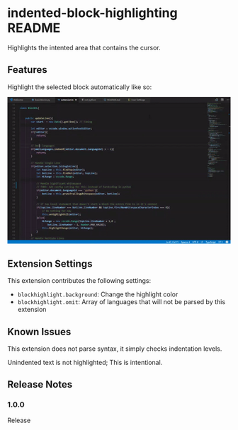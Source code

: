 # indented-block-highlighting README

Highlights the intented area that contains the cursor.

## Features

Highlight the selected block automatically like so:

![Color is 200 red, 100 green, 255 blue, 0.05 alpha](usage.gif "Use Example")


## Extension Settings

This extension contributes the following settings:

* `blockhighlight.background`: Change the highlight color
* `blockhighlight.omit`: Array of languages that will not be parsed by this extension

## Known Issues

This extension does not parse syntax, it simply checks indentation levels.

Unindented text is not highlighted; This is intentional.

## Release Notes

### 1.0.0

Release